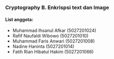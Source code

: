 ### Cryptography B. Enkrispsi text dan Image

#### List anggota:

- Muhammad Ihsanul Afkar (5027201024)
- Rafif Naufaldi Wibowo (5027201010)
- Muhammad Faris Anwari (5027201008)
- Nadine Haninta (5027201014)
- Fatih Rian Hibatul Hakim (5027201066)
